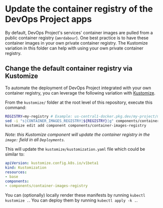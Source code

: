 # Update the container registry of the DevOps Project apps

By default, DevOps Project's services' container images are pulled from a public container registry (`amrdabour`). One best practice is to have these container images in your own private container registry. The Kustomize variation in this folder can help with using your own private container registry.

## Change the default container registry via Kustomize

To automate the deployment of DevOps Project integrated with your own container registry, you can leverage the following variation with [Kustomize](../..).

From the `kustomize/` folder at the root level of this repository, execute this command:

```bash
REGISTRY=my-registry # Example: us-central1-docker.pkg.dev/my-project/my-directory
sed -i "s|CONTAINER_IMAGES_REGISTRY|${REGISTRY}|g" components/container-images-registry/kustomization.yaml
kustomize edit add component components/container-images-registry
```

_Note: this Kustomize component will update the container registry in the `image:` field in all `Deployments`._

This will update the `kustomize/kustomization.yaml` file which could be similar to:

```yaml
apiVersion: kustomize.config.k8s.io/v1beta1
kind: Kustomization
resources:
- base
components:
- components/container-images-registry
```

You can (optionally) locally render these manifests by running `kubectl kustomize .`.
You can deploy them by running `kubectl apply -k .`.
